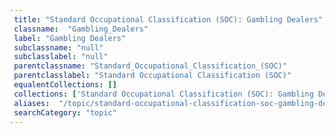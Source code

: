 ```yaml
--- 
 title: "Standard Occupational Classification (SOC): Gambling Dealers" 
 classname:  "Gambling_Dealers" 
 label: "Gambling Dealers" 
 subclassname: "null" 
 subclasslabel: "null" 
 parentclassname: "Standard_Occupational_Classification_(SOC)" 
 parentclasslabel: "Standard Occupational Classification (SOC)" 
 equalentCollections: [] 
 collections: ['Standard Occupational Classification (SOC): Gambling Dealers']
 aliases:  "/topic/standard-occupational-classification-soc-gambling-dealers"  
 searchCategory: "topic" 
---
```

